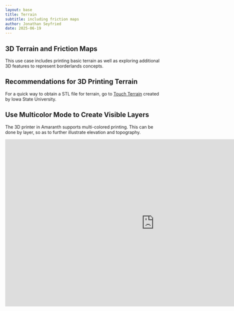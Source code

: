 ```yaml
---
layout: base
title: Terrain
subtitle: including friction maps
author: Jonathan Seyfried
date: 2025-06-19
---
```


## 3D Terrain and Friction Maps

This use case includes printing basic terrain as well as exploring additional 3D features to represent borderlands concepts.

## Recommendations for 3D Printing Terrain

For a quick way to obtain a STL file for terrain, go to [Touch Terrain](https://touchterrain.geol.iastate.edu/main) created by Iowa State University.

## Use Multicolor Mode to Create Visible Layers

The 3D printer in Amaranth supports multi-colored printing. This can be done by layer, so as to further illustrate elevation and topography.

<iframe width="951" height="535" src="https://www.youtube.com/embed/9jy7MEGkdjE" title="This Is The Best Slicer For MultiColor Printing | Orca Slicer Tutorial" frameborder="0" allow="accelerometer; autoplay; clipboard-write; encrypted-media; gyroscope; picture-in-picture; web-share" referrerpolicy="strict-origin-when-cross-origin" allowfullscreen></iframe>
